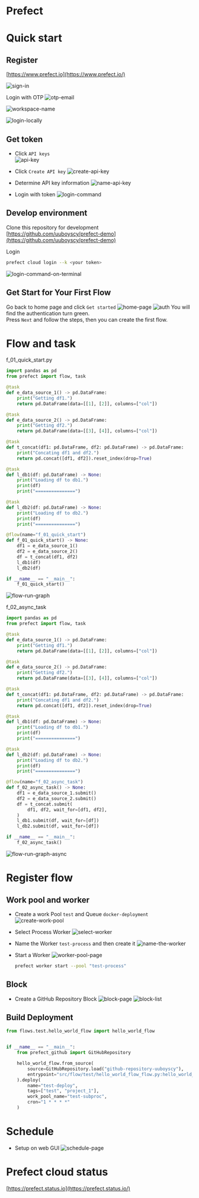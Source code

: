 # Prefect

# Quick start

## Register

[https://www.prefect.io](https://www.prefect.io/)

![sign-in](Prefect/sign-in.png)

Login with OTP
![otp-email](Prefect/otp-email.png)

![workspace-name](Prefect/workspace-name.png)

![login-locally](Prefect/login-locally.png)

## Get token

- Click `API keys`\
![api-key](Prefect/api-key.png)

- Click `Create API key`
![create-api-key](Prefect/create-api-key.png)

- Determine API key information
![name-api-key](Prefect/name-api-key.png)

- Login with token
![login-command](Prefect/login-command.png)

## Develop environment

Clone this repository for development\
[https://github.com/uuboyscy/prefect-demo](https://github.com/uuboyscy/prefect-demo)

Login
```bash
prefect cloud login --k <your token> 
```

![login-command-on-terminal](Prefect/login-command-on-terminal.png)

## Get Start for Your First Flow
Go back to home page and click `Get started`
![home-page](Prefect/home-page.png)
![auth](Prefect/auth-green.png)
You will find the authentication turn green.\
Press `Next` and follow the steps, then you can create the first flow.

# Flow and task

f_01_quick_start.py

```python
import pandas as pd
from prefect import flow, task

@task
def e_data_source_1() -> pd.DataFrame:
    print("Getting df1.")
    return pd.DataFrame(data=[[1], [2]], columns=["col"])

@task
def e_data_source_2() -> pd.DataFrame:
    print("Getting df2.")
    return pd.DataFrame(data=[[3], [4]], columns=["col"])

@task
def t_concat(df1: pd.DataFrame, df2: pd.DataFrame) -> pd.DataFrame:
    print("Concating df1 and df2.")
    return pd.concat([df1, df2]).reset_index(drop=True)

@task
def l_db1(df: pd.DataFrame) -> None:
    print("Loading df to db1.")
    print(df)
    print("===============")

@task
def l_db2(df: pd.DataFrame) -> None:
    print("Loading df to db2.")
    print(df)
    print("===============")

@flow(name="f_01_quick_start")
def f_01_quick_start() -> None:
    df1 = e_data_source_1()
    df2 = e_data_source_2()
    df = t_concat(df1, df2)
    l_db1(df)
    l_db2(df)

if __name__ == "__main__":
    f_01_quick_start()

```

![flow-run-graph](Prefect/flow-run-graph.png)

f_02_async_task

```python
import pandas as pd
from prefect import flow, task

@task
def e_data_source_1() -> pd.DataFrame:
    print("Getting df1.")
    return pd.DataFrame(data=[[1], [2]], columns=["col"])

@task
def e_data_source_2() -> pd.DataFrame:
    print("Getting df2.")
    return pd.DataFrame(data=[[3], [4]], columns=["col"])

@task
def t_concat(df1: pd.DataFrame, df2: pd.DataFrame) -> pd.DataFrame:
    print("Concating df1 and df2.")
    return pd.concat([df1, df2]).reset_index(drop=True)

@task
def l_db1(df: pd.DataFrame) -> None:
    print("Loading df to db1.")
    print(df)
    print("===============")

@task
def l_db2(df: pd.DataFrame) -> None:
    print("Loading df to db2.")
    print(df)
    print("===============")

@flow(name="f_02_async_task")
def f_02_async_task() -> None:
    df1 = e_data_source_1.submit()
    df2 = e_data_source_2.submit()
    df = t_concat.submit(
        df1, df2, wait_for=[df1, df2],
    )
    l_db1.submit(df, wait_for=[df])
    l_db2.submit(df, wait_for=[df])

if __name__ == "__main__":
    f_02_async_task()

```

![flow-run-graph-async](Prefect/flow-run-graph-async.png)

# Register flow

## Work pool and worker

- Create a work Pool `test` and Queue `docker-deployment`
    ![create-work-pool](Prefect/create-work-pool.png)

- Select Process Worker
    ![select-worker](Prefect/select-worker.png)

- Name the Worker `test-process` and then create it
    ![name-the-worker](Prefect/name-the-worker.png)

- Start a Worker
    ![worker-pool-page](Prefect/worker-pool-page.png)
    ```bash
    prefect worker start --pool "test-process"
    ```

## Block

- Create a GitHub Repository Block
    ![block-page](Prefect/block-page.png)
    ![block-list](Prefect/block-list.png)


## Build Deployment
```python
from flows.test.hello_world_flow import hello_world_flow


if __name__ == "__main__":
    from prefect_github import GitHubRepository

    hello_world_flow.from_source(
        source=GitHubRepository.load("github-repository-uuboyscy"),
        entrypoint="src/flow/test/hello_world_flow_flow.py:hello_world_flow",
    ).deploy(
        name="test-deploy",
        tags=["test", "project_1"],
        work_pool_name="test-subproc",
        cron="1 * * * *"
    )

```


# Schedule

- Setup on web GUI
    ![schedule-page](Prefect/schedule-page.png)

# Prefect cloud status

[https://prefect.status.io](https://prefect.status.io/)